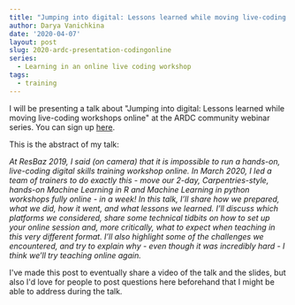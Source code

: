 ```yaml
---
title: "Jumping into digital: Lessons learned while moving live-coding workshops online"
author: Darya Vanichkina
date: '2020-04-07'
layout: post
slug: 2020-ardc-presentation-codingonline
series:
  - Learning in an online live coding workshop
tags:
  - training
---
```


I will be presenting a talk about "Jumping into digital: Lessons learned while moving live-coding workshops online" at the ARDC community webinar series. You can sign up [here](https://register.gotowebinar.com/register/6035967398685150732). 

This is the abstract of my talk:

*At ResBaz 2019, I said (on camera) that it is impossible to run a hands-on, live-coding digital skills training workshop online. In March 2020, I led a team of trainers to do exactly this - move our 2-day, Carpentries-style, hands-on Machine Learning in R and Machine Learning in python workshops fully online - in a week! In this talk, I’ll share how we prepared, what we did, how it went, and what lessons we learned. I’ll discuss which platforms we considered, share some technical tidbits on how to set up your online session and, more critically, what to expect when teaching in this very different format. I’ll also highlight some of the challenges we encountered, and try to explain why - even though it was incredibly hard - I think we’ll try teaching online again.*


I've made this post to eventually share a video of the talk and the slides, but also I'd love for people to post questions here beforehand that I might be able to address during the talk.